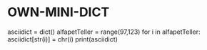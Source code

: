 # OWN-MINI-DICT
asciidict = dict()
alfapetTeller = range(97,123)
for i in alfapetTeller:
    asciidict[str(i)] = chr(i)
print(asciidict)
